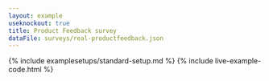 ```yaml
---
layout: example
useknockout: true
title: Product Feedback survey
dataFile: surveys/real-productfeedback.json
---
```


{% include examplesetups/standard-setup.md %}
{% include live-example-code.html %}